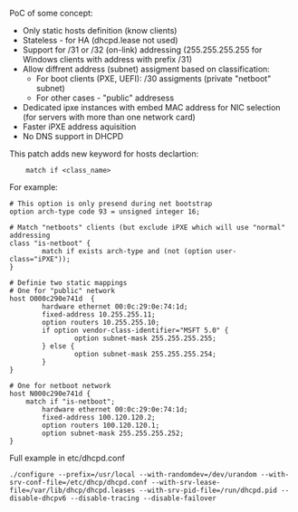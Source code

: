 
PoC of some concept:

 * Only static hosts definition  (know clients)
 * Stateless - for HA (dhcpd.lease not used)
 * Support for /31 or /32 (on-link) addressing (255.255.255.255 for Windows clients with address with prefix /31)
 * Allow diffrent address (subnet) assigment based on classification:
   * For boot clients (PXE, UEFI): /30 assigments (private "netboot" subnet)
   * For other cases - "public" addresess
 * Dedicated ipxe instances with embed MAC address for NIC selection (for servers with more than one network card)
 * Faster iPXE address aquisition
 * No DNS support in DHCPD


This patch adds new keyword for hosts declartion:

```
	match if <class_name>
```

For example:

```
# This option is only presend during net bootstrap
option arch-type code 93 = unsigned integer 16;

# Match "netboots" clients (but exclude iPXE which will use "normal" addressing
class "is-netboot" {
        match if exists arch-type and (not (option user-class="iPXE"));
}

# Definie two static mappings
# One for "public" network
host O000c290e741d  {
        hardware ethernet 00:0c:29:0e:74:1d;
        fixed-address 10.255.255.11;
        option routers 10.255.255.10;
        if option vendor-class-identifier="MSFT 5.0" {
                option subnet-mask 255.255.255.255;
        } else {
                option subnet-mask 255.255.255.254;
        }
}

# One for netboot network
host N000c290e741d {
	match if "is-netboot";
        hardware ethernet 00:0c:29:0e:74:1d;
        fixed-address 100.120.120.2;
        option routers 100.120.120.1;
        option subnet-mask 255.255.255.252;
}
```

Full example in etc/dhcpd.conf

```
./configure --prefix=/usr/local --with-randomdev=/dev/urandom --with-srv-conf-file=/etc/dhcp/dhcpd.conf --with-srv-lease-file=/var/lib/dhcp/dhcpd.leases --with-srv-pid-file=/run/dhcpd.pid --disable-dhcpv6 --disable-tracing --disable-failover 
```
